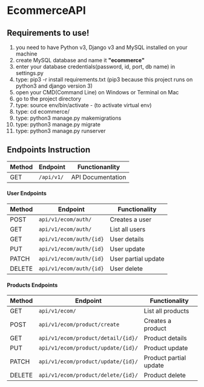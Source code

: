 # EcommerceAPI
<div id="requirements">
<h2>Requirements to use!</h2>
<ol>
    <li>you need to have Python v3, Django v3 and MySQL installed on your machine</li>
    <li>create MySQL database and name it <strong>"ecommerce"</strong></li>
    <li>enter your database credentials(password, id, port, db name) in settings.py</li>
    <li>type: pip3 -r install requirements.txt (pip3 because this project runs on python3 and django version 3)</li>
    <li>open your CMD(Command Line) on Windows or Terminal on Mac</li>
    <li>go to the project directory</li>
    <li>type: source env/bin/activate - (to activate virtual env)</li>
    <li>type: cd ecommerce/</li>
    <li>type: python3 manage.py makemigrations</li>
    <li>type: python3 manage.py migrate</li>
    <li>type: python3 manage.py runserver</li>
</ol>
</div>

## Endpoints  Instruction 
Method | Endpoint | Functionanlity
--- | --- | ---
GET | `/api/v1/` | API Documentation

#### User Endpoints

Method | Endpoint | Functionality
--- | --- | ---
POST | `api/v1/ecom/auth/` | Creates a user
GET | `api/v1/ecom/auth/` | List all users
GET | `api/v1/ecom/auth/{id}` | User details
PUT | `api/v1/ecom/auth/{id}` | User update
PATCH | `api/v1/ecom/auth/{id}` | User partial update
DELETE | `api/v1/ecom/auth/{id}` | User delete

#### Products Endpoints

Method | Endpoint | Functionality
--- | --- | ---
GET | `api/v1/ecom/` | List all products
POST | `api/v1/ecom/product/create` | Creates a product
GET | `api/v1/ecom/product/detail/{id}/` | Product details
PUT | `api/v1/ecom/product/update/{id}/` | Product update
PATCH | `api/v1/ecom/product/update/{id}/` | Product partial update
DELETE | `api/v1/ecom/product/delete/{id}/` | Product delete
